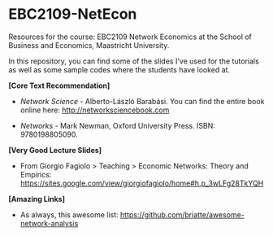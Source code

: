 # EBC2109-NetEcon

Resources for the course: EBC2109 Network Economics at the School of Business and Economics, Maastricht University.

In this repository, you can find some of the slides I've used for the tutorials as well as some sample codes where the students have looked at.

**[Core Text Recommendation]**

-   *Network Science* - Alberto-László Barabási. You can find the entire book online here: <http://networksciencebook.com>

-   *Networks* - Mark Newman, Oxford University Press. ISBN: 9780198805090.

**[Very Good Lecture Slides]**

-   From Giorgio Fagiolo \> Teaching \> Economic Networks: Theory and Empirics: <https://sites.google.com/view/giorgiofagiolo/home#h.p_3wLFg28TkYQH>

**[Amazing Links]**

-   As always, this awesome list: <https://github.com/briatte/awesome-network-analysis>
